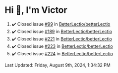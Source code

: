 <h1>Hi 👋, I'm Victor </h1>

<!--RECENT_ACTIVITY:start-->
1. ✔️ Closed issue [#99](https://github.com/BetterLectio/betterLectio/issues/99) in [BetterLectio/betterLectio](https://github.com/BetterLectio/betterLectio)<br>
2. ✔️ Closed issue [#189](https://github.com/BetterLectio/betterLectio/issues/189) in [BetterLectio/betterLectio](https://github.com/BetterLectio/betterLectio)<br>
3. ✔️ Closed issue [#221](https://github.com/BetterLectio/betterLectio/issues/221) in [BetterLectio/betterLectio](https://github.com/BetterLectio/betterLectio)<br>
4. ✔️ Closed issue [#223](https://github.com/BetterLectio/betterLectio/issues/223) in [BetterLectio/betterLectio](https://github.com/BetterLectio/betterLectio)<br>
5. ✔️ Closed issue [#224](https://github.com/BetterLectio/betterLectio/issues/224) in [BetterLectio/betterLectio](https://github.com/BetterLectio/betterLectio)<br>
<!--RECENT_ACTIVITY:end-->

<!--RECENT_ACTIVITY:last_update-->
Last Updated: Friday, August 9th, 2024, 1:34:32 PM
<!--RECENT_ACTIVITY:last_update_end-->
